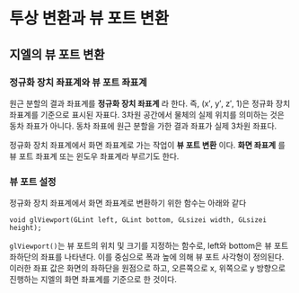 # 투상 변환과 뷰 포트 변환

## 지엘의 뷰 포트 변환

### 정규화 장치 좌표계와 뷰 포트 좌표계

원근 분할의 결과 좌표계를 **정규화 장치 좌표계** 라 한다. 즉, (x′, y′, z′, 1)은 정규화 장치 좌표계를 기준으로 표시된 자표다. 3차원 공간에서 물체의 실제 위치를 의미하는 것은 동차 좌표가 아니다. 동차 좌표에 원근 분할을 가한 결과 좌표가 실제 3차원 좌표다.

정규화 장치 좌표계에서 화면 좌표계로 가는 작업이 **뷰 포트 변환** 이다. **화면 좌표계** 를 뷰 포트 좌표계 또는 윈도우 좌표계라 부르기도 한다.

### 뷰 포트 설정

정규화 장치 좌표계에서 화면 좌표계로 변환하기 위한 함수는 아래와 같다

`void glViewport(GLint left, GLint bottom, GLsizei width, GLsizei height);`

`glViewport()`는 뷰 포트의 위치 및 크기를 지정하는 함수로, left와 bottom은 뷰 포트 좌하단의 좌표를 나타낸다. 이를 중심으로 폭과 높에 의해 뷰 포트 사각형이 정의된다. 이러한 좌표 값은 화면의 좌하단을 원점으로 하고, 오른쪽으로 x, 위쪽으로 y 방향으로 진행하는 지엘의 화면 좌표계를 기준으로 한 것이다.
